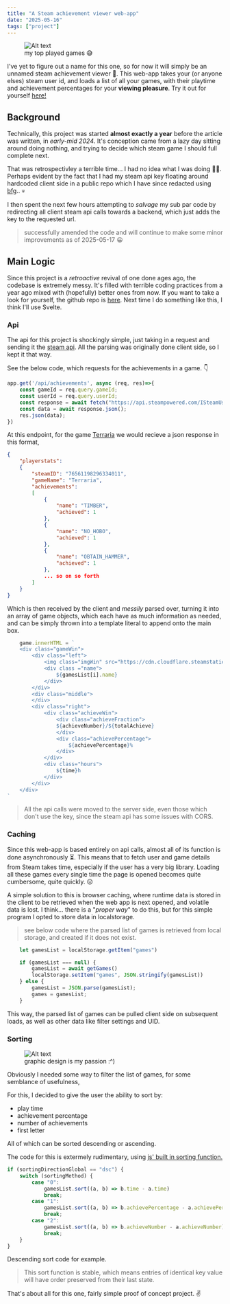 ```yaml
---
title: "A Steam achievement viewer web-app"
date: "2025-05-16"
tags: ["project"]
---
```


<figure class="full-image">
  <Image src="images/achievement/achievement.png" alt="Alt text"/>
  <figcaption>my top played games 😅</figcaption>
</figure>

<span class="first">I</span>'ve yet to figure out a name for this one, so for now it will simply be an unnamed steam achievement viewer 👾. This web-app takes your (or anyone elses) steam user id, and loads a list of all your games, with their playtime and achievement percentages for your **viewing pleasure**. Try it out for yourself [here!](https://totalumbrella.github.io/Achievement/)

## Background
Technically, this project was started **almost exactly a year** before the article was written, in *early-mid 2024*. It's conception came from a lazy day sitting around doing nothing, and trying to decide which steam game I should full complete next. 

That was retrospectivley a terrible time... I had no idea what I was doing 👨‍💻. Perhaps evident by the fact that I had my steam api key floating around hardcoded client side in a public repo which I have since redacted using [bfg](https://rtyley.github.io/bfg-repo-cleaner/).. 💀

I then spent the next few hours attempting to *salvage* my sub par code by redirecting all client steam api calls towards a backend, which just adds the key to the requested url. 

>successfully amended the code and will continue to make some minor improvements as of 2025-05-17 😀

## Main Logic

Since this project is a *retroactive* revival of one done ages ago, the codebase is extremely messy. It's filled with terrible coding practices from a year ago mixed with (hopefully) better ones from now. If you want to take a look for yourself, the github repo is [here](https://github.com/TotalUmbrella/Achievement). Next time I do something like this, I think I'll use Svelte.

### Api

The api for this project is shockingly simple, just taking in a request and sending it the [steam api](https://developer.valvesoftware.com/wiki/Steam_Web_API#GetGlobalAchievementPercentagesForApp_.28v0001.29). All the parsing was originally done client side, so I kept it that way.

See the below code, which requests for the achievements in a game. 👇

```js
app.get('/api/achievements', async (req, res)=>{
    const gameId = req.query.gameId;
    const userId = req.query.userId;
    const response = await fetch("https://api.steampowered.com/ISteamUserStats/GetUserStatsForGame/v0002/?appid="+gameId+"&key="+key+"&steamid="+userId);
    const data = await response.json();
    res.json(data);
})
```

At this endpoint, for the game [Terraria](https://store.steampowered.com/app/105600/Terraria/) we would recieve a json response in this format,

```json
{
    "playerstats":
    {
        "steamID": "76561198296334011",
        "gameName": "Terraria",
        "achievements":
        [
            {
                "name": "TIMBER",
                "achieved": 1
            },
            {
                "name": "NO_HOBO",
                "achieved": 1
            },
            {
                "name": "OBTAIN_HAMMER",
                "achieved": 1
            },
            ... so on so forth
        ]
    }
}
```

Which is then received by the client and *messily* parsed over, turning it into an array of game objects, which each have as much information as needed, and can be simply thrown into a template literal to append onto the main box.

```js
    game.innerHTML = `
    <div class="gameWin">
        <div class="left">
            <img class="imgWin" src="https://cdn.cloudflare.steamstatic.com/steamcommunity/public/images/apps/${gamesList[i].appid}/${gamesList[i].img_icon_url}.jpg" alt="">
            <div class ="name">
                ${gamesList[i].name}
            </div>
        </div>
        <div class="middle">
        </div>
        <div class="right">
            <div class="achieveWin">
                <div class="achieveFraction">
                ${achieveNumber}/${totalAchieve}
                </div>
                <div class="achievePercentage">
                    ${achievePercentage}%
                </div>
            </div>
            <div class="hours">
                ${time}h
            </div>
        </div>
    </div>
`
```

>All the api calls were moved to the server side, even those which don't use the key, since the steam api has some issues with CORS.

### Caching

Since this web-app is based entirely on api calls, almost all of its function is done asynchronously ⏳. This means that to fetch user and game details from Steam takes time, especially if the user has a very big library. Loading all these games every single time the page is opened becomes quite cumbersome, quite quickly. 😔

A simple solution to this is browser caching, where runtime data is stored in the client to be retrieved when the web app is next opened, and volatile data is lost. I think... there is a "*proper way*" to do this, but for this simple program I opted to store data in localstorage. 


>see below code where the parsed list of games is retrieved from local storage, and created if it does not exist.
```js
    let gamesList = localStorage.getItem("games")

    if (gamesList === null) {   
        gamesList = await getGames()
        localStorage.setItem("games", JSON.stringify(gamesList))
    } else {
        gamesList = JSON.parse(gamesList);
        games = gamesList;
    }
```

This way, the parsed list of games can be pulled client side on subsequent loads, as well as other data like filter settings and UID.

### Sorting

<figure class="small-right-image">
  <Image src="images/achievement/filter.png" alt="Alt text"/>
  <figcaption>graphic design is my passion :^)</figcaption>
</figure>

Obviously I needed some way to filter the list of games, for some semblance of usefulness,

For this, I decided to give the user the ability to sort by:
- play time 
- achievement percentage
- number of achievements
- first letter

All of which can be sorted descending or ascending. 

The code for this is extermely rudimentary, using [js' built in sorting function.](https://developer.mozilla.org/en-US/docs/Web/JavaScript/Reference/Global_Objects/Array/sort)
```js
if (sortingDirectionGlobal == "dsc") {
    switch (sortingMethod) {
        case "0":
            gamesList.sort((a, b) => b.time - a.time)
            break;
        case "1":
            gamesList.sort((a, b) => b.achievePercentage - a.achievePercentage)
            break;
        case "2":
            gamesList.sort((a, b) => b.achieveNumber - a.achieveNumber)
            break;
    }
}
```
Descending sort code for example. 
>This sort function is stable, which means entries of identical key value will have order preserved from their last state. 

That's about all for this one, fairly simple proof of concept project. ✌️